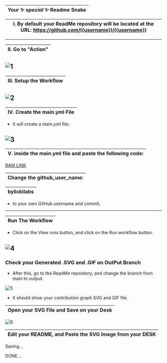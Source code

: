 |Your ✨ _special_ ✨ Readme Snake|
|---|

|I. By default your ReadMe repository will be located at the URL: https://github.com/{{username}}/{{username}}|
|---|
---

|II. Go to "Action"|
|---|

![1](https://user-images.githubusercontent.com/109308073/204129101-b406238f-270e-4ceb-84cc-71bc65daae71.jpg)
---

|III. Setup the Workflow|
|---|

![2](https://user-images.githubusercontent.com/109308073/204129164-50d49336-40cd-4518-8018-5422afde137c.jpg)
---

|IV. Create the main.yml File|
|---|

- It will create a main.yml file:

![3](https://user-images.githubusercontent.com/109308073/204129449-979a92aa-2947-47a3-9ee2-e8637a131c00.jpg)
---

|V. inside the main.yml file and paste the following code:|
|---|

[RAW LINK](https://raw.githubusercontent.com/bylickilabs/bylickilabs/main/.github/workflows/main.yml)

|Change the github_user_name:|
|---|

|bylickilabs|
|---|

- to your own GitHub username and commit.
---          

|Run The Workflow|
|---|

- Click on the View runs button, and click on the Run workflow button.

![4](https://user-images.githubusercontent.com/109308073/204130227-44cec1b6-313d-4e20-8847-7dd0fcabe821.jpg)
---

### Check your Generated .SVG and .GIF on OutPut Branch
- After this, go to the ReadMe repository, and change the branch from main to output.

![5](https://user-images.githubusercontent.com/109308073/204130442-b85e5bcc-1a63-49ae-ad01-89d1388abc63.jpg)
- It should show your contribution graph SVG and GIF file.

|Open your SVG File and Save on your Desk|
|---|

![6](https://user-images.githubusercontent.com/109308073/204130819-ccc67353-927c-4c2b-8083-5659bf7212cb.jpg)


|Edit your README, and Paste the SVG Image from your DESK|
|---|

Saving...

DONE...
